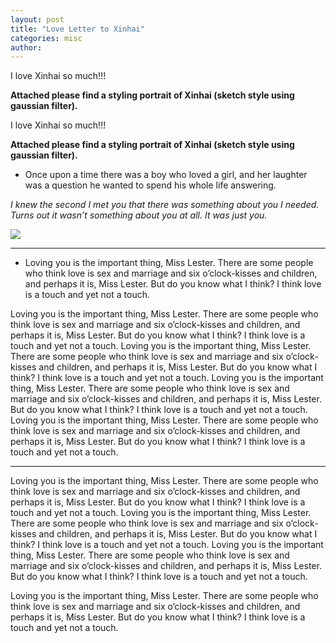 ```yaml
---
layout: post
title: "Love Letter to Xinhai"
categories: misc
author:
---
```


I love Xinhai so much!!!

**Attached please find a styling portrait of Xinhai (sketch style using gaussian filter).**

<!--more-->

I love Xinhai so much!!!

**Attached please find a styling portrait of Xinhai (sketch style using gaussian filter).**

- Once upon a time there was a boy who loved a girl, and her laughter was a  question he wanted to spend his whole life answering.

_I knew the second I met you that there was something about you I needed.  Turns out it wasn’t something about you at all. It was just you._

![](https://i.loli.net/2019/08/24/LxCtzhmbi6e5Tvp.png)

---

- Loving you is the important thing, Miss Lester. There are some people who think love is sex and marriage and six o’clock-kisses and children, and perhaps it is, Miss Lester. But do you know what I think?  I think love is a touch and yet not a touch. 

Loving you is the important thing, Miss Lester. There are some people who think love is sex and marriage and six o’clock-kisses and children, and perhaps it is, Miss Lester. But do you know what I think?  I think love is a touch and yet not a touch. Loving you is the important thing, Miss Lester. There are some people who think love is sex and marriage and six o’clock-kisses and children, and perhaps it is, Miss Lester. But do you know what I think?  I think love is a touch and yet not a touch. Loving you is the important thing, Miss Lester. There are some people who think love is sex and marriage and six o’clock-kisses and children, and perhaps it is, Miss Lester. But do you know what I think?  I think love is a touch and yet not a touch. Loving you is the important thing, Miss Lester. There are some people who think love is sex and marriage and six o’clock-kisses and children, and perhaps it is, Miss Lester. But do you know what I think?  I think love is a touch and yet not a touch.

---

Loving you is the important thing, Miss Lester. There are some people who think love is sex and marriage and six o’clock-kisses and children, and perhaps it is, Miss Lester. But do you know what I think?  I think love is a touch and yet not a touch. Loving you is the important thing, Miss Lester. There are some people who think love is sex and marriage and six o’clock-kisses and children, and perhaps it is, Miss Lester. But do you know what I think?  I think love is a touch and yet not a touch. Loving you is the important thing, Miss Lester. There are some people who think love is sex and marriage and six o’clock-kisses and children, and perhaps it is, Miss Lester. But do you know what I think?  I think love is a touch and yet not a touch.

Loving you is the important thing, Miss Lester. There are some people who think love is sex and marriage and six o’clock-kisses and children, and perhaps it is, Miss Lester. But do you know what I think?  I think love is a touch and yet not a touch.
